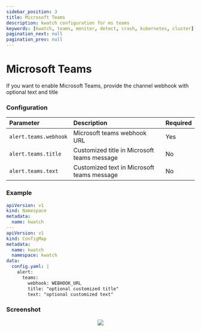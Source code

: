 ```yaml
---
sidebar_position: 3
title: Microsoft Teams
description: kwatch configuration for ms teams
keywords: [kwatch, teams, monitor, detect, crash, kubernetes, cluster]
pagination_next: null
pagination_prev: null
---
```


# Microsoft Teams

If you want to enable Microsoft Teams, provide the channel webhook with optional text and title

### Configuration

| Parameter             |  Description                                        | Required       |
|:----------------------|:--------------------------------------------------- |:-------------- |
| `alert.teams.webhook` |  Microsoft teams webhook URL                        | Yes            |
| `alert.teams.title`   |  Customized title in Microsoft teams message        | No             |
| `alert.teams.text`    |  Customized text in Microsoft teams message         | No             |


### Example


```yaml
apiVersion: v1
kind: Namespace
metadata:
  name: kwatch
---
apiVersion: v1
kind: ConfigMap
metadata:
  name: kwatch
  namespace: kwatch
data:
  config.yaml: |
    alert:
      teams:
        webhook: WEBHOOK_URL
        title: "optional customized title"
        text: "optional customized text"
```

### Screenshot

<p align="center">
    <img src="./../../img/teams.png" max-height="700px" />
</p>